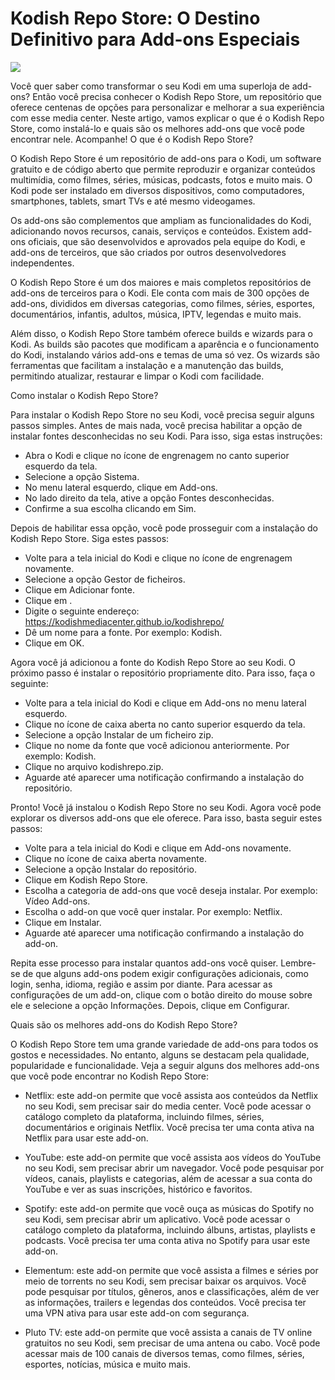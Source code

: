 # Kodish Repo Store: O Destino Definitivo para Add-ons Especiais

<img src="https://blogger.googleusercontent.com/img/b/R29vZ2xl/AVvXsEjvZ1LhRBBfWqeKaqdLJ4upN_atbKcIxeBSNs3ugMERPSmCueVYotAeB-fOr56gstQxuhctyUOnoCDdypQia_KJeKhkF7230YToamTPQofHYljahicP5tlsw1de58Qp5waITkEzL41h0W4DYdozgVTVjXnPgmH68VoTqmO4xHWBV92vs7GxdzFDpPNW0sw/w640-h426-rw/s%20(1)%20(1).webp=w704-h469-p-k-no-nu">

Você quer saber como transformar o seu Kodi em uma superloja de add-ons? Então você precisa conhecer o Kodish Repo Store, um repositório que oferece centenas de opções para personalizar e melhorar a sua experiência com esse media center. Neste artigo, vamos explicar o que é o Kodish Repo Store, como instalá-lo e quais são os melhores add-ons que você pode encontrar nele. Acompanhe!
O que é o Kodish Repo Store?

O Kodish Repo Store é um repositório de add-ons para o Kodi, um software gratuito e de código aberto que permite reproduzir e organizar conteúdos multimídia, como filmes, séries, músicas, podcasts, fotos e muito mais. O Kodi pode ser instalado em diversos dispositivos, como computadores, smartphones, tablets, smart TVs e até mesmo videogames.

Os add-ons são complementos que ampliam as funcionalidades do Kodi, adicionando novos recursos, canais, serviços e conteúdos. Existem add-ons oficiais, que são desenvolvidos e aprovados pela equipe do Kodi, e add-ons de terceiros, que são criados por outros desenvolvedores independentes.

O Kodish Repo Store é um dos maiores e mais completos repositórios de add-ons de terceiros para o Kodi. Ele conta com mais de 300 opções de add-ons, divididos em diversas categorias, como filmes, séries, esportes, documentários, infantis, adultos, música, IPTV, legendas e muito mais.

Além disso, o Kodish Repo Store também oferece builds e wizards para o Kodi. As builds são pacotes que modificam a aparência e o funcionamento do Kodi, instalando vários add-ons e temas de uma só vez. Os wizards são ferramentas que facilitam a instalação e a manutenção das builds, permitindo atualizar, restaurar e limpar o Kodi com facilidade.

Como instalar o Kodish Repo Store?

Para instalar o Kodish Repo Store no seu Kodi, você precisa seguir alguns passos simples. Antes de mais nada, você precisa habilitar a opção de instalar fontes desconhecidas no seu Kodi. Para isso, siga estas instruções:

- Abra o Kodi e clique no ícone de engrenagem no canto superior esquerdo da tela.
- Selecione a opção Sistema.
- No menu lateral esquerdo, clique em Add-ons.
- No lado direito da tela, ative a opção Fontes desconhecidas.
- Confirme a sua escolha clicando em Sim.

Depois de habilitar essa opção, você pode prosseguir com a instalação do Kodish Repo Store. Siga estes passos:

- Volte para a tela inicial do Kodi e clique no ícone de engrenagem novamente.
- Selecione a opção Gestor de ficheiros.
- Clique em Adicionar fonte.
- Clique em <Nenhum>.
- Digite o seguinte endereço: https://kodishmediacenter.github.io/kodishrepo/
- Dê um nome para a fonte. Por exemplo: Kodish.
- Clique em OK.

Agora você já adicionou a fonte do Kodish Repo Store ao seu Kodi. O próximo passo é instalar o repositório propriamente dito. Para isso, faça o seguinte:

- Volte para a tela inicial do Kodi e clique em Add-ons no menu lateral esquerdo.
- Clique no ícone de caixa aberta no canto superior esquerdo da tela.
- Selecione a opção Instalar de um ficheiro zip.
- Clique no nome da fonte que você adicionou anteriormente. Por exemplo: Kodish.
- Clique no arquivo kodishrepo.zip.
- Aguarde até aparecer uma notificação confirmando a instalação do repositório.

Pronto! Você já instalou o Kodish Repo Store no seu Kodi. Agora você pode explorar os diversos add-ons que ele oferece. Para isso, basta seguir estes passos:

- Volte para a tela inicial do Kodi e clique em Add-ons novamente.
- Clique no ícone de caixa aberta novamente.
- Selecione a opção Instalar do repositório.
- Clique em Kodish Repo Store.
- Escolha a categoria de add-ons que você deseja instalar. Por exemplo: Vídeo Add-ons.
- Escolha o add-on que você quer instalar. Por exemplo: Netflix.
- Clique em Instalar.
- Aguarde até aparecer uma notificação confirmando a instalação do add-on.

Repita esse processo para instalar quantos add-ons você quiser. Lembre-se de que alguns add-ons podem exigir configurações adicionais, como login, senha, idioma, região e assim por diante. Para acessar as configurações de um add-on, clique com o botão direito do mouse sobre ele e selecione a opção Informações. Depois, clique em Configurar.

Quais são os melhores add-ons do Kodish Repo Store?

O Kodish Repo Store tem uma grande variedade de add-ons para todos os gostos e necessidades. No entanto, alguns se destacam pela qualidade, popularidade e funcionalidade. Veja a seguir alguns dos melhores add-ons que você pode encontrar no Kodish Repo Store:

- Netflix: este add-on permite que você assista aos conteúdos da Netflix no seu Kodi, sem precisar sair do media center. Você pode acessar o catálogo completo da plataforma, incluindo filmes, séries, documentários e originais Netflix. Você precisa ter uma conta ativa na Netflix para usar este add-on.

- YouTube: este add-on permite que você assista aos vídeos do YouTube no seu Kodi, sem precisar abrir um navegador. Você pode pesquisar por vídeos, canais, playlists e categorias, além de acessar a sua conta do YouTube e ver as suas inscrições, histórico e favoritos.

- Spotify: este add-on permite que você ouça as músicas do Spotify no seu Kodi, sem precisar abrir um aplicativo. Você pode acessar o catálogo completo da plataforma, incluindo álbuns, artistas, playlists e podcasts. Você precisa ter uma conta ativa no Spotify para usar este add-on.

- Elementum: este add-on permite que você assista a filmes e séries por meio de torrents no seu Kodi, sem precisar baixar os arquivos. Você pode pesquisar por títulos, gêneros, anos e classificações, além de ver as informações, trailers e legendas dos conteúdos. Você precisa ter uma VPN ativa para usar este add-on com segurança.

- Pluto TV: este add-on permite que você assista a canais de TV online gratuitos no seu Kodi, sem precisar de uma antena ou cabo. Você pode acessar mais de 100 canais de diversos temas, como filmes, séries, esportes, notícias, música e muito mais.
